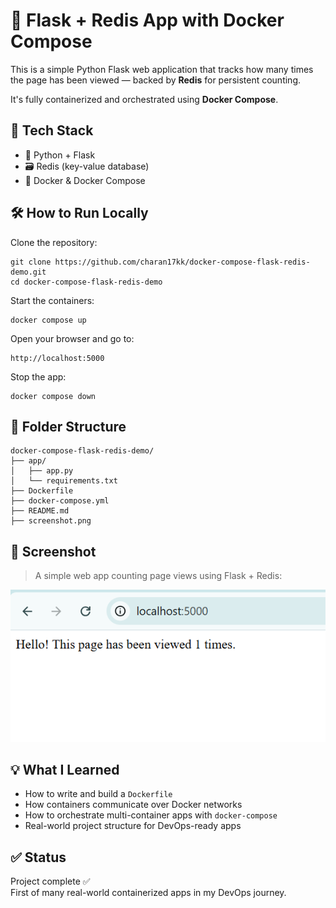 # 🚀 Flask + Redis App with Docker Compose

This is a simple Python Flask web application that tracks how many times the page has been viewed — backed by **Redis** for persistent counting.

It's fully containerized and orchestrated using **Docker Compose**.

## 🧰 Tech Stack

- 🐍 Python + Flask  
- 🗃️ Redis (key-value database)  
- 🐳 Docker & Docker Compose

## 🛠️ How to Run Locally

Clone the repository:

```
git clone https://github.com/charan17kk/docker-compose-flask-redis-demo.git
cd docker-compose-flask-redis-demo
```

Start the containers:

```
docker compose up
```

Open your browser and go to:

```
http://localhost:5000
```

Stop the app:

```
docker compose down
```

## 📁 Folder Structure

```
docker-compose-flask-redis-demo/
├── app/
│   ├── app.py
│   └── requirements.txt
├── Dockerfile
├── docker-compose.yml
├── README.md
├── screenshot.png
```

## 📸 Screenshot

> A simple web app counting page views using Flask + Redis:

![Screenshot](screenshot.png)

## 💡 What I Learned

- How to write and build a `Dockerfile`  
- How containers communicate over Docker networks  
- How to orchestrate multi-container apps with `docker-compose`  
- Real-world project structure for DevOps-ready apps

## ✅ Status

Project complete ✅  
First of many real-world containerized apps in my DevOps journey.


